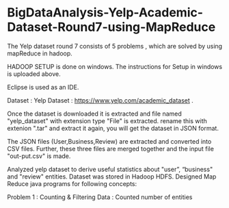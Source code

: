# BigDataAnalysis-Yelp-Academic-Dataset-Round7-using-MapReduce
The Yelp dataset round 7 consists of 5 problems , which are solved by using mapReduce in hadoop.

HADOOP SETUP is done on windows.
The instructions for Setup in windows is uploaded above.

Eclipse is used as an IDE.

Dataset : Yelp Dataset : https://www.yelp.com/academic_dataset  .

Once the dataset is downloaded it is extracted and file named "yelp_dataset" with extension type "File" is extracted.
rename this with extenion ".tar" and extract it again, you will get the dataset in JSON format.

The JSON files (User,Business,Review) are extracted and converted into CSV files. Further, these three files are merged together and the input file "out-put.csv" is made.

Analyzed yelp dataset to derive useful statistics about "user”, “business" and "review" entities. Dataset was stored in Hadoop HDFS. Designed Map Reduce java programs for following concepts:

Problem 1 : Counting & Filtering Data : Counted number of entities

